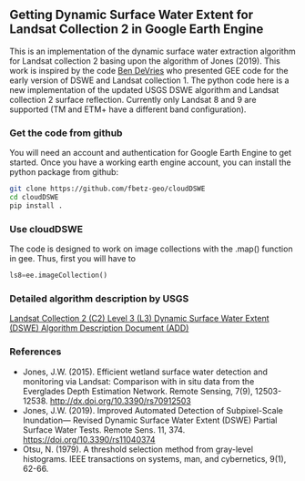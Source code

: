 ## Getting Dynamic Surface Water Extent for Landsat Collection 2 in Google Earth Engine
This is an implementation of the dynamic surface water extraction algorithm for Landsat
collection 2 basing upon the algorithm of Jones (2019). This work is inspired by 
the code [Ben DeVries](https://github.com/bendv/eedswe/) who presented GEE code for 
the early version of DSWE and Landsat collection 1. The python code here is a new
implementation of the updated USGS DSWE algorithm and Landsat collection 2 
surface reflection. Currently only Landsat 8 and 9 are supported 
(TM and ETM+ have a different band configuration). 


### Get the code from github
You will need an account and authentication for Google Earth Engine 
to get started. Once you have a working earth engine account, you can install
the python package from github:

```bash
git clone https://github.com/fbetz-geo/cloudDSWE
cd cloudDSWE
pip install .
```

### Use cloudDSWE
The code is designed to work on image collections with the 
.map() function in gee. Thus, first you will have to 

```python
ls8=ee.imageCollection()
```
### Detailed algorithm description by USGS

[Landsat Collection 2 (C2) Level 3 (L3) Dynamic Surface Water Extent (DSWE) Algorithm Description Document (ADD) ](https://d9-wret.s3.us-west-2.amazonaws.com/assets/palladium/production/s3fs-public/media/files/LSDS-2084_LandsatC2_L3_DSWE_ADD-v1.pdf)

### References

- Jones, J.W. (2015). Efficient wetland surface water detection and monitoring via
Landsat: Comparison with in situ data from the Everglades Depth Estimation Network.
Remote Sensing, 7(9), 12503-12538. http://dx.doi.org/10.3390/rs70912503
- Jones, J.W. (2019). Improved Automated Detection of Subpixel-Scale Inundation—
Revised Dynamic Surface Water Extent (DSWE) Partial Surface Water Tests. Remote
Sens. 11, 374. https://doi.org/10.3390/rs11040374
- Otsu, N. (1979). A threshold selection method from gray-level histograms. IEEE
transactions on systems, man, and cybernetics, 9(1), 62-66.